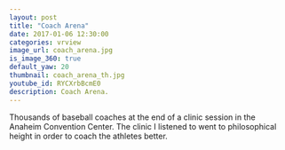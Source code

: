 ```yaml
---
layout: post
title: "Coach Arena"
date: 2017-01-06 12:30:00
categories: vrview
image_url: coach_arena.jpg
is_image_360: true
default_yaw: 20
thumbnail: coach_arena_th.jpg
youtube_id: RYCXrbBcmE0
description: Coach Arena.
---
```

Thousands of baseball coaches at the end of a clinic session in the Anaheim Convention Center.
The clinic I listened to went to philosophical height in order to coach the athletes better.

